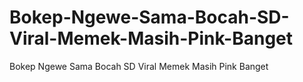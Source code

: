 # Bokep-Ngewe-Sama-Bocah-SD-Viral-Memek-Masih-Pink-Banget
Bokep Ngewe Sama Bocah SD Viral Memek Masih Pink Banget
